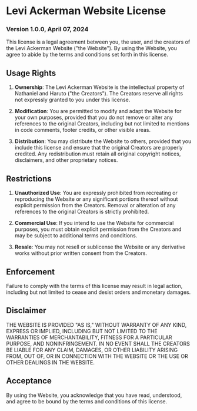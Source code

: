 # Levi Ackerman Website License

### Version 1.0.0, April 07, 2024

This license is a legal agreement between you, the user, and the creators of the Levi Ackerman Website ("the Website"). By using the Website, you agree to abide by the terms and conditions set forth in this license.

## Usage Rights

1. **Ownership**: The Levi Ackerman Website is the intellectual property of Nathaniel and Haruto ("the Creators"). The Creators reserve all rights not expressly granted to you under this license.

2. **Modification**: You are permitted to modify and adapt the Website for your own purposes, provided that you do not remove or alter any references to the original Creators, including but not limited to mentions in code comments, footer credits, or other visible areas.

3. **Distribution**: You may distribute the Website to others, provided that you include this license and ensure that the original Creators are properly credited. Any redistribution must retain all original copyright notices, disclaimers, and other proprietary notices.

## Restrictions

1. **Unauthorized Use**: You are expressly prohibited from recreating or reproducing the Website or any significant portions thereof without explicit permission from the Creators. Removal or alteration of any references to the original Creators is strictly prohibited.

2. **Commercial Use**: If you intend to use the Website for commercial purposes, you must obtain explicit permission from the Creators and may be subject to additional terms and conditions.

3. **Resale**: You may not resell or sublicense the Website or any derivative works without prior written consent from the Creators.

## Enforcement

Failure to comply with the terms of this license may result in legal action, including but not limited to cease and desist orders and monetary damages.

## Disclaimer

THE WEBSITE IS PROVIDED "AS IS," WITHOUT WARRANTY OF ANY KIND, EXPRESS OR IMPLIED, INCLUDING BUT NOT LIMITED TO THE WARRANTIES OF MERCHANTABILITY, FITNESS FOR A PARTICULAR PURPOSE, AND NONINFRINGEMENT. IN NO EVENT SHALL THE CREATORS BE LIABLE FOR ANY CLAIM, DAMAGES, OR OTHER LIABILITY ARISING FROM, OUT OF, OR IN CONNECTION WITH THE WEBSITE OR THE USE OR OTHER DEALINGS IN THE WEBSITE.

## Acceptance

By using the Website, you acknowledge that you have read, understood, and agree to be bound by the terms and conditions of this license.
